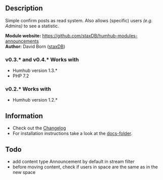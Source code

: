 ## Description

Simple confirm posts as read system.
Also allows (specific) users *(e.g. Admins)* to see a statistic.

__Module website:__ <https://github.com/staxDB/humhub-modules-announcements>  
__Author:__ David Born ([staxDB](https://github.com/staxDB))

### v0.3.* and v0.4.* Works with
- Humhub version 1.3.*
- PHP 7.2

### v0.2.* Works with
- Humhub version 1.2.*

## Information
- Check out the [Changelog](https://github.com/staxDB/humhub-modules-announcements/blob/master/docs/CHANGELOG.md)
- For installation instructions take a look at the [docs-folder](https://github.com/staxDB/humhub-modules-announcements/blob/master/docs/INSTALL.md).

## Todo
- add content type Announcement by default in stream filter
- before moving content, check if users in space are the same as in the new space